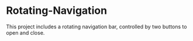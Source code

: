 # Rotating-Navigation
This project includes a rotating navigation bar, controlled by two buttons to open and close.
